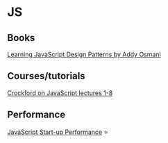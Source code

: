 # JS

## Books
[Learning JavaScript Design Patterns by Addy Osmani](https://addyosmani.com/resources/essentialjsdesignpatterns/book/)


## Courses/tutorials
[Crockford on JavaScript lectures 1-8](https://www.youtube.com/watch?v=JxAXlJEmNMg&list=PL7664379246A246CB)  

## Performance
[JavaScript Start-up Performance](https://medium.com/dev-channel/javascript-start-up-performance-69200f43b201#.6f6fcp3sz) :star:




